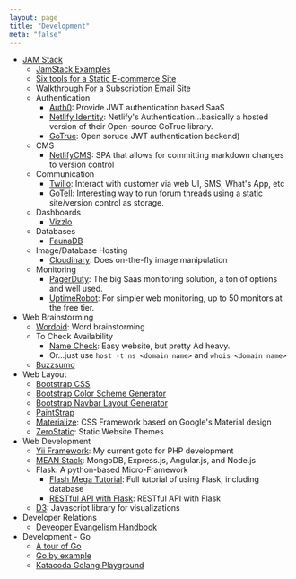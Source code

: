 ```yaml
---
layout: page
title: "Development"
meta: "false"
---
```


* [JAM Stack](https://www.jamstack.org)
  * [JamStack Examples](https://jamstack.org/examples/)
  * [Six tools for a Static E-commerce Site](https://www.netlify.com/blog/2015/08/25/a-great-fast-static-e-commerce-experience-with-6-easy-tools/)
  * [Walkthrough For a Subscription Email Site](https://trolley.link/2019/03/03/paid-email-newsletter.html)
  * Authentication
    * [Auth0](https://auth0.com/): Provide JWT authentication based SaaS
    * [Netlify Identity](https://www.netlify.com/docs/identity/): Netlify's Authentication...basically a hosted version of their Open-source GoTrue library.
    * [GoTrue](https://github.com/netlify/gotrue): Open soruce JWT authentication backend)
  * CMS
    * [NetlifyCMS](https://github.com/netlify/netlify-cms): SPA that allows for committing markdown changes to version control
  * Communication
    * [Twilio](https://www.twilio.com/): Interact with customer via web UI, SMS, What's App, etc
    * [GoTell](https://github.com/netlify/gotell): Interesting way to run forum threads using a static site/version control as storage.
  * Dashboards
    * [Vizzlo](https://vizzlo.com/)    
  * Databases
    * [FaunaDB](https://fauna.com/)
  * Image/Database Hosting
    * [Cloudinary](https://cloudinary.com/): Does on-the-fly image manipulation
  * Monitoring
    * [PagerDuty](https://www.pagerduty.com/): The big Saas monitoring solution, a ton of options and well used.
    * [UptimeRobot](https://uptimerobot.com/): For simpler web monitoring, up to 50 monitors at the free tier.
* Web Brainstorming
    * [Wordoid](https://wordoid.com/): Word brainstorming
    * To Check Availability
      * [Name Check](https://namechk.com/): Easy website, but pretty Ad heavy.
      * Or...just use `host -t ns <domain name>` and `whois <domain name>` 
    * [Buzzsumo](https://app.buzzsumo.com)
* Web Layout
    * [Bootstrap CSS](http://getbootstrap.com/css/)
    * [Bootstrap Color Scheme Generator](http://www.lavishbootstrap.com/)
    * [Bootstrap Navbar Layout Generator](http://twbscolor.smarchal.com/)
    * [PaintStrap](http://paintstrap.com/)
    * [Materialize](http://materializecss.com/): CSS Framework based on Google's Material design
    * [ZeroStatic](https://www.zerostatic.io): Static Website Themes
* Web Development
    * [Yii Framework](http://www.yiiframework.com/): My current goto for PHP development
    * [MEAN Stack](http://mean.io/#!/): MongoDB, Express.js, Angular.js, and Node.js
    * Flask: A python-based Micro-Framework
      * [Flash Mega Tutorial](http://blog.miguelgrinberg.com/post/the-flask-mega-tutorial-part-i-hello-world): Full tutorial of using Flask, including database
      * [RESTful API with Flask](http://blog.miguelgrinberg.com/post/designing-a-restful-api-with-python-and-flask): RESTful API with Flask
    * [D3](https://github.com/mbostock/d3/wiki/Gallery):  Javascript library for visualizations 
* Developer Relations
  * [Deveoper Evangelism Handbook](http://developer-evangelism.com/toc.php)
* Development - Go
  * [A tour of Go](https://tour.golang.org/welcome/1)
  * [Go by example](https://gobyexample.com/)
  * [Katacoda Golang Playground](https://katacoda.com/courses/golang/playground)
